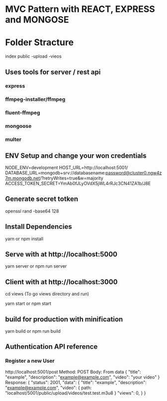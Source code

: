 # MVC Pattern with REACT, EXPRESS and MONGOSE

# Folder Stracture
index
public
    -upload
      -vieos
    


## Uses tools for server / rest api
### express
### ffmpeg-installer/ffmpeg
### fluent-ffmpeg
### mongoose
### multer

## ENV Setup and change your won credentials
NODE_ENV=development
HOST_URL=http://localhost:5001/
DATABASE_URL=mongodb+srv://databasename:password@cluster0.ngw4z7m.mongodb.net/?retryWrites=true&w=majority
ACCESS_TOKEN_SECRET=YmAb0fJLyOVdX5jWL4rRJc3CN41ZA1b/J8E

## Generate secret totken
openssl rand -base64 128

## Install Dependencies
yarn 
or
npm install

## Serve with at http://localhost:5000
yarn server
or
npm run server

## Client with at http://localhost:3000
cd views (To go views directory and run)

yarn start
or
npm start

## build for production with minification
yarn build
or
npm run build

## Authentication API reference

### Register a new User 
http://localhost:5001/post
Method: POST
Body: From data
{
  "title": "example",
  "description": "example@example.com",
  "video": "your video"
}
Response: 
{
  "status": 2001,
  "data": {
    "title": "example",
    "description": "example@example.com",
    "video": {
      path: "localhost/5001/public/upload/videos/test.test.m3u8
    }
    "views": 0,
  }
}
